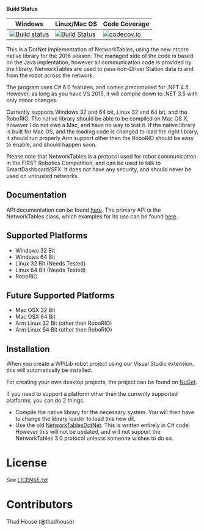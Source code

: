**Build Status**

| Windows                 |  Linux/Mac OS           | Code Coverage         |
| ------------------------|-------------------------|-----------------------|
| [![Build status][1]][2] | [![Build Status][3]][4] | [![codecov.io][5]][6] |

[1]: https://ci.appveyor.com/api/projects/status/q6e3jxtlavkpuf3p/branch/master?svg=true
[2]: https://ci.appveyor.com/project/robotdotnet/networktablescore/branch/master
[3]: https://travis-ci.org/robotdotnet/NetworkTablesCore.svg?branch=master
[4]: https://travis-ci.org/robotdotnet/NetworkTablesCore
[5]: https://codecov.io/github/robotdotnet/NetworkTablesCore/coverage.svg?branch=master
[6]: https://codecov.io/github/robotdotnet/NetworkTablesCore?branch=master

This is a DotNet implementation of NetworkTables, using the new ntcore native library for the 2016 season. The managed side of the code is based on the Java implentation, however all communication code is provided by the library. NetworkTables are used to pass non-Driver Station data to and from the robot across the network.

The program uses C# 6.0 features, and comes precompiled for .NET 4.5. However, as long as you have VS 2015, it will compile down to .NET 3.5 with only minor changes. 

Currently supports Windows 32 and 64 bit, Linux 32 and 64 bit, and the RoboRIO. The native library should be able to be compiled on Mac OS X, however I do not own a Mac, and have no way to test it. If the native library is built for Mac OS, and the loading code is changed to load the right library, it should run properly Arm support other then the RoboRIO should be easy to enable, and should happen soon.


Please note that NetworkTables is a protocol used for robot communication in the FIRST Robotics Competition, and can be used to talk to SmartDashboard/SFX. It does not have any security, and should never be used on untrusted networks.

Documentation
-------------
API documentation can be found [here](http://robotdotnet.github.io/Documentation/API/html/G_NetworkTables.htm). The primary API is the NetworkTables class, which examples for its use can be found [here](http://robotdotnet.github.io/Documentation/API/html/T_NetworkTables_NetworkTable.htm).

          
Supported Platforms
-------------------
* Windows 32 Bit
* Windows 64 Bit
* Linux 32 Bit (Needs Tested)
* Linux 64 Bit (Needs Tested)
* RoboRIO
 
Future Supported Platforms
--------------------------
* Mac OSX 32 Bit
* Mac OSX 64 Bit
* Arm Linux 32 Bit (other then RoboRIO)
* Arm Linux 64 Bit (other then RoboRIO)

Installation
------------
When you create a WPILib robot project using our Visual Studio extension, this will automatically be installed.

For creating your own desktop projects, the project can be found on [NuGet](https://www.nuget.org/packages/FRC.NetworkTables). 

If you need to support a platform other then the currently supported platforms, you can do 2 things. 
* Compile the native library for the necessary system. You will then have to change the library loader to load this new dll.
* Use the old [NetworkTablesDotNet](https://github.com/robotdotnet/NetworkTablesDotNet). This is written entirely in C# code. However this will not be updated, and will not support the NetworkTables 3.0 protocol unlesss someone wishes to do so.

License
=======
See [LICENSE.txt](LICENSE.txt)

Contributors
============

Thad House (@thadhouse)
